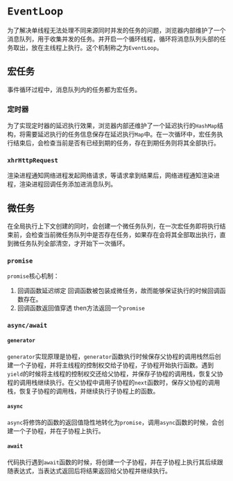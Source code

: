 # `EventLoop`
为了解决单线程无法处理不同来源同时并发的任务的问题，浏览器内部维护了一个消息队列，用于收集并发的任务。并开启一个循环线程，循环将消息队列头部的任务取出，放在主线程上执行。这个机制称之为`EventLoop`。

## 宏任务
事件循环过程中，消息队列内的任务都为宏任务。

### 定时器
为了实现定时器的延迟执行效果，浏览器内部还维护了一个延迟执行的`HashMap`结构，将需要延迟执行的任务信息保存在延迟执行`Map`中。在一次循环中，宏任务执行结束后，会检查当前是否有已经到期的任务，存在到期任务则将其全部执行。

### `xhrHttpRequest`
渲染进程通知网络进程发起网络请求，等请求拿到结果后，网络进程通知渲染进程，渲染进程回调任务添加进消息队列。

## 微任务
在全局执行上下文创建的同时，会创建一个微任务队列，在一次宏任务即将执行结束前，会检查当前微任务队列中是否存在任务，如果存在会将其全部取出执行，直到微任务队列全部清空，才开始下一次循环。

### `promise`
`promise`核心机制：
1. 回调函数延迟绑定
回调函数被包装成微任务，故而能够保证执行的时候回调函数存在。
2. 回调函数返回值穿透
then方法返回一个`promise`


### `async/await`

#### `generator`
`generator`实现原理是协程，`generator`函数执行时候保存父协程的调用栈然后创建一个子协程，并将主线程的控制权交给子协程，子协程开始执行函数。遇到`yield`的时候将主线程的控制权交还给父协程，并保存子协程的调用栈，恢复父协程的调用栈继续执行。在父协程中调用子协程的`next`函数时，保存父协程的调用栈，恢复子协程的调用栈，并继续执行子协程上的函数。

#### `async`
`async`将修饰的函数的返回值隐性地转化为`promise`，调用`async`函数的时候，会创建一个子协程，并在子协程上执行。

#### `await`
代码执行遇到`await`函数的时候，将创建一个子协程，并在子协程上执行其后续跟随表达式，当表达式返回后将结果返回给父协程并继续执行。
